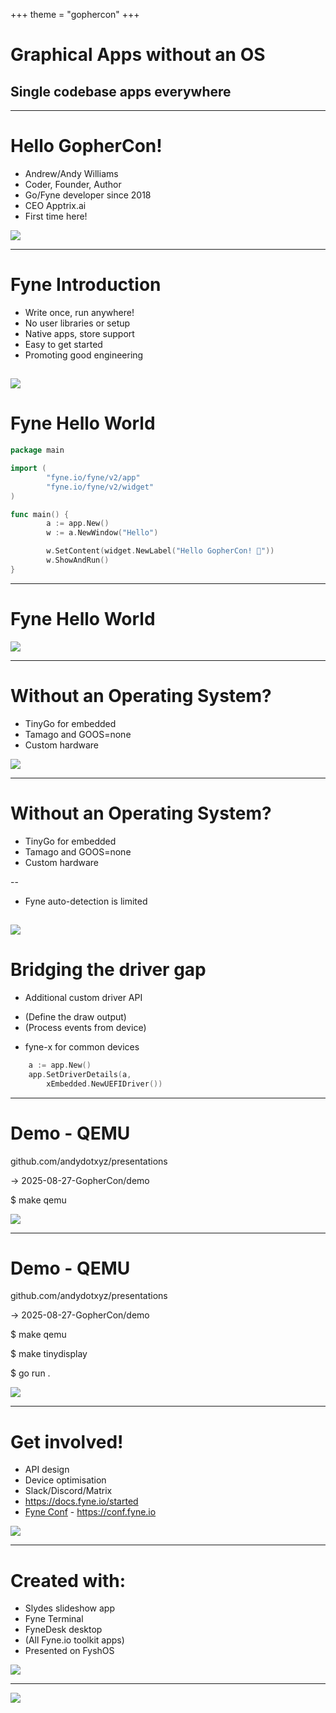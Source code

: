 +++
theme = "gophercon"
+++

# Graphical Apps without an OS
## Single codebase apps everywhere

---

# Hello GopherCon!

* Andrew/Andy Williams
* Coder, Founder, Author
* Go/Fyne developer since 2018
* CEO Apptrix.ai
* First time here!

![](GC25-Logo_Round.png)

---

# Fyne Introduction

* Write once, run anywhere!
* No user libraries or setup
* Native apps, store support
* Easy to get started
* Promoting good engineering

![](logo.png)
---

# Fyne Hello World

```go
package main

import (
        "fyne.io/fyne/v2/app"
        "fyne.io/fyne/v2/widget"
)

func main() {
        a := app.New()
        w := a.NewWindow("Hello")

        w.SetContent(widget.NewLabel("Hello GopherCon! 🎉")) 
        w.ShowAndRun()
}
```
---

# Fyne Hello World

![](hello.png)

---

# Without an Operating System?

* TinyGo for embedded
* Tamago and GOOS=none
* Custom hardware

![](noos-logo.png)

---

# Without an Operating System?

* TinyGo for embedded
* Tamago and GOOS=none
* Custom hardware

--

* Fyne auto-detection is limited

![](noos-logo.png)
---

# Bridging the driver gap

* Additional custom driver API

- (Define the draw output)
- (Process events from device)

* fyne-x for common devices

```go
    a := app.New()
    app.SetDriverDetails(a,
        xEmbedded.NewUEFIDriver())
```

---

# Demo - QEMU

<!-- This app has our flag! gc25{92151a2a-2cd2-4b6b-8def-270364b0761f} -->

github.com/andydotxyz/presentations

-> 2025-08-27-GopherCon/demo

$ make qemu

![](demo.png)

---

# Demo - QEMU

<!-- This app has our flag! gc25{92151a2a-2cd2-4b6b-8def-270364b0761f} -->

github.com/andydotxyz/presentations

-> 2025-08-27-GopherCon/demo

$ make qemu

$ make tinydisplay

$ go run .

![](demo.png)

---

# Get involved!

* API design
* Device optimisation
* Slack/Discord/Matrix
* https://docs.fyne.io/started
* [Fyne Conf](https://conf.fyne.io) - https://conf.fyne.io

![](conflogo.png)

---

# Created with:

* Slydes slideshow app
* Fyne Terminal
* FyneDesk desktop
* (All Fyne.io toolkit apps)
* Presented on FyshOS

![](fyshos.png)

---

![](desktop.png)